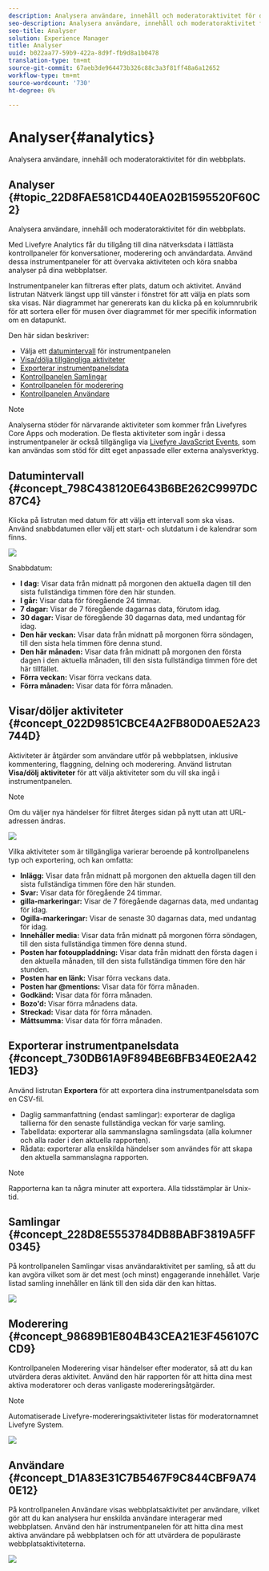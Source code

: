 ```yaml
---
description: Analysera användare, innehåll och moderatoraktivitet för din webbplats.
seo-description: Analysera användare, innehåll och moderatoraktivitet för din webbplats.
seo-title: Analyser
solution: Experience Manager
title: Analyser
uuid: b022aa77-59b9-422a-8d9f-fb9d8a1b0478
translation-type: tm+mt
source-git-commit: 67aeb3de964473b326c88c3a3f81ff48a6a12652
workflow-type: tm+mt
source-wordcount: '730'
ht-degree: 0%

---
```



# Analyser{#analytics}

Analysera användare, innehåll och moderatoraktivitet för din webbplats.

## Analyser {#topic_22D8FAE581CD440EA02B1595520F60C2}

Analysera användare, innehåll och moderatoraktivitet för din webbplats.

Med Livefyre Analytics får du tillgång till dina nätverksdata i lättlästa kontrollpaneler för konversationer, moderering och användardata. Använd dessa instrumentpaneler för att övervaka aktiviteten och köra snabba analyser på dina webbplatser.

Instrumentpaneler kan filtreras efter plats, datum och aktivitet. Använd listrutan Nätverk längst upp till vänster i fönstret för att välja en plats som ska visas. När diagrammet har genererats kan du klicka på en kolumnrubrik för att sortera eller för musen över diagrammet för mer specifik information om en datapunkt.

Den här sidan beskriver:

* Välja ett [datumintervall](https://answers.livefyre.com/livefyre-studio-version-1/studio/analytics/#DateRange) för instrumentpanelen
* [Visa/dölja tillgängliga aktiviteter](https://answers.livefyre.com/livefyre-studio-version-1/studio/analytics/#ShowHideActivities)
* [Exporterar instrumentpanelsdata](https://answers.livefyre.com/livefyre-studio-version-1/studio/analytics/#ExportDashboardData)
* [Kontrollpanelen Samlingar](https://answers.livefyre.com/livefyre-studio-version-1/studio/analytics/#CollectionsDashboard)
* [Kontrollpanelen för moderering](https://answers.livefyre.com/livefyre-studio-version-1/studio/analytics/#ModerationDashboard)
* [Kontrollpanelen Användare](https://answers.livefyre.com/livefyre-studio-version-1/studio/analytics/#UsersDashboard)

>[!NOTE]
>
>Analyserna stöder för närvarande aktiviteter som kommer från Livefyres Core Apps och moderation. De flesta aktiviteter som ingår i dessa instrumentpaneler är också tillgängliga via [Livefyre JavaScript Events](https://answers.livefyre.com/developers/reference/app-customizations/javascript-events/), som kan användas som stöd för ditt eget anpassade eller externa analysverktyg.

## Datumintervall {#concept_798C438120E643B6BE262C9997DC87C4}

Klicka på listrutan med datum för att välja ett intervall som ska visas. Använd snabbdatumen eller välj ett start- och slutdatum i de kalendrar som finns.

![](assets/analytics-date-range.png)

Snabbdatum:

* **I dag:** Visar data från midnatt på morgonen den aktuella dagen till den sista fullständiga timmen före den här stunden.
* **I går:** Visar data för föregående 24 timmar.
* **7 dagar:** Visar de 7 föregående dagarnas data, förutom idag.
* **30 dagar:** Visar de föregående 30 dagarnas data, med undantag för idag.
* **Den här veckan:** Visar data från midnatt på morgonen förra söndagen, till den sista hela timmen före denna stund.
* **Den här månaden:** Visar data från midnatt på morgonen den första dagen i den aktuella månaden, till den sista fullständiga timmen före det här tillfället.
* **Förra veckan:** Visar förra veckans data.
* **Förra månaden:** Visar data för förra månaden.

## Visar/döljer aktiviteter {#concept_022D9851CBCE4A2FB80D0AE52A23744D}

Aktiviteter är åtgärder som användare utför på webbplatsen, inklusive kommentering, flaggning, delning och moderering. Använd listrutan **Visa/dölj aktiviteter** för att välja aktiviteter som du vill ska ingå i instrumentpanelen.

>[!NOTE]
>
>Om du väljer nya händelser för filtret återges sidan på nytt utan att URL-adressen ändras.

![](assets/analytics-show-hide-activities.png)

Vilka aktiviteter som är tillgängliga varierar beroende på kontrollpanelens typ och exportering, och kan omfatta:

* **Inlägg:** Visar data från midnatt på morgonen den aktuella dagen till den sista fullständiga timmen före den här stunden.
* **Svar:** Visar data för föregående 24 timmar.
* **gilla-markeringar:** Visar de 7 föregående dagarnas data, med undantag för idag.
* **Ogilla-markeringar:** Visar de senaste 30 dagarnas data, med undantag för idag.
* **Innehåller media:** Visar data från midnatt på morgonen förra söndagen, till den sista fullständiga timmen före denna stund.
* **Posten har fotouppladdning:** Visar data från midnatt den första dagen i den aktuella månaden, till den sista fullständiga timmen före den här stunden.
* **Posten har en länk:** Visar förra veckans data.
* **Posten har @mentions:** Visar data för förra månaden.
* **Godkänd:** Visar data för förra månaden.
* **Bozo&#39;d:** Visar förra månadens data.
* **Streckad:** Visar data för förra månaden.
* **Måttsumma:** Visar data för förra månaden.

## Exporterar instrumentpanelsdata {#concept_730DB61A9F894BE6BFB34E0E2A421ED3}

Använd listrutan **Exportera** för att exportera dina instrumentpanelsdata som en CSV-fil.

* Daglig sammanfattning (endast samlingar): exporterar de dagliga tallierna för den senaste fullständiga veckan för varje samling.
* Tabelldata: exporterar alla sammanslagna samlingsdata (alla kolumner och alla rader i den aktuella rapporten).
* Rådata: exporterar alla enskilda händelser som användes för att skapa den aktuella sammanslagna rapporten.

>[!NOTE]
>
>Rapporterna kan ta några minuter att exportera. Alla tidsstämplar är Unix-tid.

## Samlingar {#concept_228D8E5553784DB8BABF3819A5FF0345}

På kontrollpanelen Samlingar visas användaraktivitet per samling, så att du kan avgöra vilket som är det mest (och minst) engagerande innehållet. Varje listad samling innehåller en länk till den sida där den kan hittas.

![](assets/analytics-collections.png)

## Moderering {#concept_98689B1E804B43CEA21E3F456107CCD9}

Kontrollpanelen Moderering visar händelser efter moderator, så att du kan utvärdera deras aktivitet. Använd den här rapporten för att hitta dina mest aktiva moderatorer och deras vanligaste modereringsåtgärder.

>[!NOTE]
>
>Automatiserade Livefyre-modereringsaktiviteter listas för moderatornamnet Livefyre System.

![](assets/analytics-moderation.png)

## Användare {#concept_D1A83E31C7B5467F9C844CBF9A740E12}

På kontrollpanelen Användare visas webbplatsaktivitet per användare, vilket gör att du kan analysera hur enskilda användare interagerar med webbplatsen. Använd den här instrumentpanelen för att hitta dina mest aktiva användare på webbplatsen och för att utvärdera de populäraste webbplatsaktiviteterna.

![](assets/analytics-users.png)

